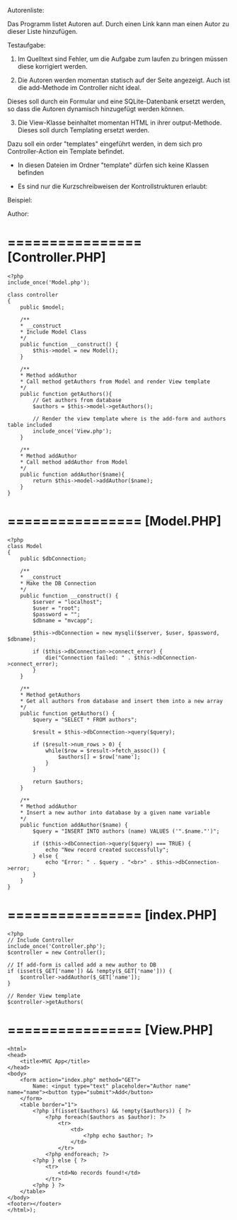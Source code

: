 ﻿Autorenliste:


Das Programm listet Autoren auf. Durch einen Link kann man einen Autor zu dieser Liste hinzufügen.



Testaufgabe:


1. Im Quelltext sind Fehler, um die Aufgabe zum laufen zu bringen müssen diese korrigiert werden.


2. Die Autoren werden momentan statisch auf der Seite angezeigt. 
Auch ist die add-Methode im Controller nicht ideal.
    
Dieses soll durch ein Formular und eine SQLite-Datenbank ersetzt werden, so dass die Autoren dynamisch hinzugefügt werden können.
    


3. Die View-Klasse beinhaltet momentan HTML in ihrer output-Methode. 
Dieses soll durch Templating ersetzt werden.
    
Dazu soll ein order "templates" eingeführt werden, in dem sich pro Controller-Action ein Template befindet.
        
- In diesen Dateien im Ordner "template" dürfen sich keine Klassen befinden
        
- Es sind nur die Kurzschreibweisen der Kontrollstrukturen erlaubt:
            
Beispiel:
                
<?php foreach ($authors as $author): ?>
                    
Author: <?php echo $author ?>
                
<?php endforeach ?>


================
[Controller.PHP]
================
```
<?php
include_once('Model.php');

class controller
{
	public $model;

	/**
	* __construct
	* Include Model Class
    */
    public function __construct() {
    	$this->model = new Model();
    }

	/**
	* Method addAuthor
	* Call method getAuthors from Model and render View template
    */
    public function getAuthors(){
        // Get authors from database
        $authors = $this->model->getAuthors();
    
        // Render the view template where is the add-form and authors table included
        include_once('View.php');
    }

    /**
	* Method addAuthor
	* Call method addAuthor from Model
    */
    public function addAuthor($name){
    	return $this->model->addAuthor($name);
    }
}
```
================
[Model.PHP]
================
```
<?php
class Model
{
    public $dbConnection;

    /**
    * __construct
    * Make the DB Connection
    */
    public function __construct() {
        $server = "localhost";
        $user = "root";
        $password = "";
        $dbname = "mvcapp";

        $this->dbConnection = new mysqli($server, $user, $password, $dbname);

        if ($this->dbConnection->connect_error) {
            die("Connection failed: " . $this->dbConnection->connect_error);
        } 
    }

    /**
    * Method getAuthors
    * Get all authors from database and insert them into a new array
    */
    public function getAuthors() {
        $query = "SELECT * FROM authors";

        $result = $this->dbConnection->query($query);

        if ($result->num_rows > 0) {
            while($row = $result->fetch_assoc()) {
                $authors[] = $row['name'];
            }
        }

        return $authors;
    }

    /**
    * Method addAuthor
    * Insert a new author into database by a given name variable
    */
    public function addAuthor($name) {
        $query = "INSERT INTO authors (name) VALUES ('".$name."')";

        if ($this->dbConnection->query($query) === TRUE) {
            echo "New record created successfully";
        } else {
            echo "Error: " . $query . "<br>" . $this->dbConnection->error;
        }
    }
}
```
================
[index.PHP]
================
```
<?php
// Include Controller
include_once('Controller.php');
$controller = new Controller();

// If add-form is called add a new author to DB
if (isset($_GET['name']) && !empty($_GET['name'])) {
    $controller->addAuthor($_GET['name']);
}

// Render View template
$controller->getAuthors(
```

================
[View.PHP]
================
```
<html>
<head>
    <title>MVC App</title>
</head>
<body>
    <form action="index.php" method="GET">
        Name: <input type="text" placeholder="Author name" name="name"><button type="submit">Add</button>
    </form>
    <table border="1">
        <?php if(isset($authors) && !empty($authors)) { ?>
            <?php foreach($authors as $author): ?>
                <tr>
                    <td>
                        <?php echo $author; ?>
                    </td>
                </tr>
            <?php endforeach; ?>
        <?php } else { ?>
            <tr>
                <td>No records found!</td>
            </tr>
        <?php } ?>
    </table>
</body>
<footer></footer>
</html>);
```


